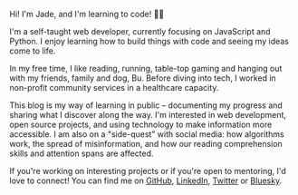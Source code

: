 Hi! I'm Jade, and I'm learning to code! 👋🏻

I'm a self-taught web developer, currently focusing on JavaScript and Python. I enjoy learning how to build things with code and seeing my ideas come to life.

In my free time, I like reading, running, table-top gaming and hanging out with my friends, family and dog, Bu. Before diving into tech, I worked in non-profit community services in a healthcare capacity.

This blog is my way of learning in public – documenting my progress and sharing what I discover along the way. I'm interested in web development, open source projects, and using technology to make information more accessible. I am also on a "side-quest" with social media: how algorithms work, the spread of misinformation, and how our reading comprehension skills and attention spans are affected.

If you're working on interesting projects or if you're open to mentoring, I'd love to connect! You can find me on [GitHub](https://github.com/jade0x), [LinkedIn](https://www.linkedin.com/in/jade-garafola/), [Twitter](https://x.com/_jade0x_) or [Bluesky](https://jade0x.bsky.social).
